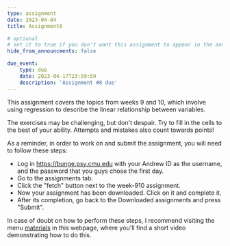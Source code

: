 ```yaml
---
type: assignment
date: 2023-04-04
title: Assignment8

# optional
# set it to true if you don't want this assignment to appear in the announcements section
hide_from_announcments: false

due_event: 
    type: due
    date: 2023-04-17T23:59:59
    description: 'Assignment #8 due'
---
```

<!-- Other additional contents using markdown -->

This assignment covers the topics from weeks 9 and 10, which involve using regression to describe the linear relationship between variables.

The exercises may be challenging, but don't despair. Try to fill in the cells to the best of your ability. Attempts and mistakes also count towards points!

As a reminder, in order to work on and submit the assignment, you will need to follow these steps:

- Log in https://bunge.psy.cmu.edu with your Andrew ID as the username, and the password that you guys chose the first day.
- Go to the assignments tab.
- Click the "fetch" button next to the week-910 assignment.
- Now your assignment has been downloaded. Click on it and complete it.
- After its completion, go back to the Downloaded assignments and press "Submit".

In case of doubt on how to perform these steps, I recommend visiting the menu [materials](https://jrasero.github.io/cm-85309-2023-web/materials) in this  webpage, where you'll find a short video demonstrating how to do this.
